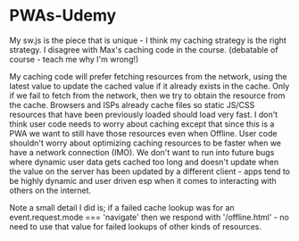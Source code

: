 # PWAs-Udemy
My sw.js is the piece that is unique - I think my caching strategy is the right strategy. I disagree with Max's caching code in the course. (debatable of course - teach me why I'm wrong!)

My caching code will prefer fetching resources from the network, using the latest value to update the cached value if it already exists in the cache. Only if we fail to fetch from the network, then we try to obtain the resource from the cache. Browsers and ISPs already cache files so static JS/CSS resources that have been previously loaded should load very fast. I don't think user code needs to worry about caching except that since this is a PWA we want to still have those resources even when Offline. User code shouldn't worry about optimizing caching resources to be faster when we have a network connection (IMO). We don't want to run into future bugs where dynamic user data gets cached too long and doesn't update when the value on the server has been updated by a different client - apps tend to be highly dynamic and user driven esp when it comes to interacting with others on the internet.

Note a small detail I did is; if a failed cache lookup was for an event.request.mode === 'navigate' then we respond with '/offline.html' - no need to use that value for failed lookups of other kinds of resources.
